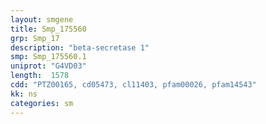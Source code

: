 ```yaml
---
layout: smgene
title: Smp_175560
grp: Smp_17
description: "beta-secretase 1"
smp: Smp_175560.1
uniprot: "G4VD03"
length:  1578
cdd: "PTZ00165, cd05473, cl11403, pfam00026, pfam14543"
kk: ns
categories: sm
---
```

